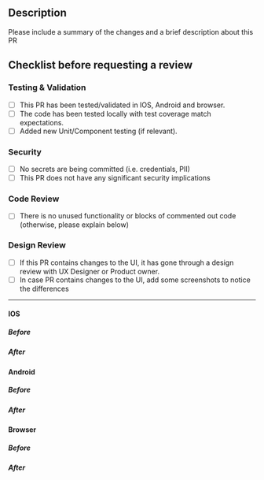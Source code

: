 <!--
Before submitting, don't forget to:

* Make sure the GitHub PR fields are correct:
   ✓ Set a good Title for your PR.
   ✓ Assign yourself to the PR.
   ✓ Assign one or more reviewer(s).
   ✓ In the PR description delete any empty sections
     and all text commented in <!--, so that this text does not appear
     in merge commit messages.

* Don't waste reviewers' time:
   ✓ If it's a draft, select the Create Draft PR option.
   ✓ Self-review your changes to make sure nothing unexpected slipped through.

* Try to make your intent clear:
   ✓ Write a good Description that explains what this PR is meant to do.
   ✓ Highlight what Testing you have done.
   ✓ Acknowledge any changes required to the Documentation.
-->

## Description

Please include a summary of the changes and a brief description about this PR

## Checklist before requesting a review

### Testing & Validation

- [ ] This PR has been tested/validated in IOS, Android and browser.
- [ ] The code has been tested locally with test coverage match expectations.
- [ ] Added new Unit/Component testing (if relevant).

### Security

- [ ] No secrets are being committed (i.e. credentials, PII)
- [ ] This PR does not have any significant security implications

### Code Review

- [ ] There is no unused functionality or blocks of commented out code (otherwise, please explain below)

### Design Review

- [ ] If this PR contains changes to the UI, it has gone through a design review with UX Designer or Product owner.
- [ ] In case PR contains changes to the UI, add some screenshots to notice the differences
---
#### IOS
##### _Before_

[comment]: <> (Add screenshots)

##### _After_

[comment]: <> (Add screenshots)

#### Android
##### _Before_

[comment]: <> (Add screenshots)

##### _After_

[comment]: <> (Add screenshots)

#### Browser
##### _Before_

[comment]: <> (Add screenshots)

##### _After_

[comment]: <> (Add screenshots)